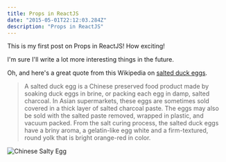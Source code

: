 ```yaml
---
title: Props in ReactJS
date: "2015-05-01T22:12:03.284Z"
description: "Props in ReactJS"
---
```


This is my first post on Props in ReactJS! How exciting!

<!-- import React, { useEffect, useContext } from "react"
import { Link } from "react-router-dom"
import DispatchContext from "../DispatchContext"
import StateContext from "../StateContext"

function HeaderLoggedIn(props) {
const appDispatch = useContext(DispatchContext)
const appState = useContext(StateContext)
function handleLogout() {
appDispatch({ type: "logout" })
}
return (
<div className="flex-row my-3 my-md-0">
<a href="#" className="text-white mr-2 header-search-icon">
<i className="fas fa-search"></i>
</a>
<span className="mr-2 header-chat-icon text-white">
<i className="fas fa-comment"></i>
<span className="chat-count-badge text-white"> </span>
</span>
<Link to={`/profile/${appState.user.username}`} className="mr-2">
<img className="small-header-avatar" src={appState.user.avatar} />
</Link>
<Link className="btn btn-sm btn-success mr-2" to="/create-post">
Create Post
</Link>
<button onClick={handleLogout} className="btn btn-sm btn-secondary">
Sign Out
</button>
</div>
)
}

export default HeaderLoggedIn -->

I'm sure I'll write a lot more interesting things in the future.

Oh, and here's a great quote from this Wikipedia on
[salted duck eggs](https://en.wikipedia.org/wiki/Salted_duck_egg).

> A salted duck egg is a Chinese preserved food product made by soaking duck
> eggs in brine, or packing each egg in damp, salted charcoal. In Asian
> supermarkets, these eggs are sometimes sold covered in a thick layer of salted
> charcoal paste. The eggs may also be sold with the salted paste removed,
> wrapped in plastic, and vacuum packed. From the salt curing process, the
> salted duck eggs have a briny aroma, a gelatin-like egg white and a
> firm-textured, round yolk that is bright orange-red in color.

![Chinese Salty Egg](./salty_egg.jpg)
